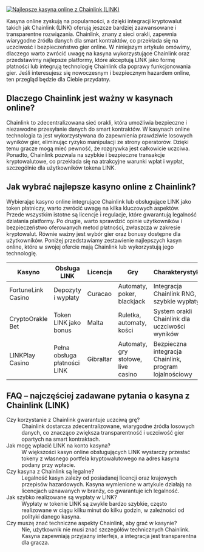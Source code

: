 [![Najlepsze kasyna online z Chainlink (LINK)](https://123-caf.pages.dev/gitsignup.png)](https://vrmoo.ru/Bt82HjjY)

<p>Kasyna online zyskują na popularności, a dzięki integracji kryptowalut takich jak Chainlink (LINK) oferują jeszcze bardziej zaawansowane i transparentne rozwiązania. Chainlink, znany z sieci orakli, zapewnia wiarygodne źródła danych dla smart kontraktów, co przekłada się na uczciwość i bezpieczeństwo gier online. W niniejszym artykule omówimy, dlaczego warto zwrócić uwagę na kasyna wykorzystujące Chainlink oraz przedstawimy najlepsze platformy, które akceptują LINK jako formę płatności lub integrują technologię Chainlink dla poprawy funkcjonowania gier. Jeśli interesujesz się nowoczesnym i bezpiecznym hazardem online, ten przegląd będzie dla Ciebie przydatny.</p>  <h2>Dlaczego Chainlink jest ważny w kasynach online?</h2> <p>Chainlink to zdecentralizowana sieć orakli, która umożliwia bezpieczne i niezawodne przesyłanie danych do smart kontraktów. W kasynach online technologia ta jest wykorzystywana do zapewnienia prawdziwie losowych wyników gier, eliminując ryzyko manipulacji ze strony operatorów. Dzięki temu gracze mogą mieć pewność, że rozgrywka jest całkowicie uczciwa. Ponadto, Chainlink pozwala na szybkie i bezpieczne transakcje kryptowalutowe, co przekłada się na atrakcyjne warunki wpłat i wypłat, szczególnie dla użytkowników tokena LINK.</p>  <h2>Jak wybrać najlepsze kasyno online z Chainlink?</h2> <p>Wybierając kasyno online integrujące Chainlink lub obsługujące LINK jako token płatniczy, warto zwrócić uwagę na kilka kluczowych aspektów. Przede wszystkim istotne są licencje i regulacje, które gwarantują legalność działania platformy. Po drugie, warto sprawdzić opinie użytkowników i bezpieczeństwo oferowanych metod płatności, zwłaszcza w zakresie kryptowalut. Równie ważny jest wybór gier oraz bonusy dostępne dla użytkowników. Poniżej przedstawiamy zestawienie najlepszych kasyn online, które w swojej ofercie mają Chainlink lub wykorzystują jego technologię.</p>  <table>   <thead>     <tr>       <th>Kasyno</th>       <th>Obsługa LINK</th>       <th>Licencja</th>       <th>Gry</th>       <th>Charakterystyka</th>     </tr>   </thead>   <tbody>     <tr>       <td>FortuneLink Casino</td>       <td>Depozyty i wypłaty</td>       <td>Curacao</td>       <td>Automaty, poker, blackjack</td>       <td>Integracja Chainlink RNG, szybkie wypłaty</td>     </tr>     <tr>       <td>CryptoOrakle Bet</td>       <td>Token LINK jako bonus</td>       <td>Malta</td>       <td>Ruletka, automaty, kości</td>       <td>System orakli Chainlink dla uczciwości wyników</td>     </tr>     <tr>       <td>LINKPlay Casino</td>       <td>Pełna obsługa płatności LINK</td>       <td>Gibraltar</td>       <td>Automaty, gry stołowe, live casino</td>       <td>Bezpieczna integracja Chainlink, program lojalnościowy</td>     </tr>   </tbody> </table>  <h2>FAQ – najczęściej zadawane pytania o kasyna z Chainlink (LINK)</h2> <dl>   <dt>Czy korzystanie z Chainlink gwarantuje uczciwą grę?</dt>   <dd>Chainlink dostarcza zdecentralizowane, wiarygodne źródła losowych danych, co znacząco zwiększa transparentność i uczciwość gier opartych na smart kontraktach.</dd>   <dt>Jak mogę wpłacić LINK na konto kasyna?</dt>   <dd>W większości kasyn online obsługujących LINK wystarczy przesłać tokeny z własnego portfela kryptowalutowego na adres kasyna podany przy wpłacie.</dd>   <dt>Czy kasyna z Chainlink są legalne?</dt>   <dd>Legalność kasyn zależy od posiadanej licencji oraz krajowych przepisów hazardowych. Kasyna wymienione w artykule działają na licencjach uznawanych w branży, co gwarantuje ich legalność.</dd>   <dt>Jak szybko realizowane są wypłaty w LINK?</dt>   <dd>Wypłaty w tokenie LINK są zwykle bardzo szybkie, często realizowane w ciągu kilku minut do kilku godzin, w zależności od polityki danego kasyna.</dd>   <dt>Czy muszę znać techniczne aspekty Chainlink, aby grać w kasynie?</dt>   <dd>Nie, użytkownik nie musi znać szczegółów technicznych Chainlink. Kasyna zapewniają przyjazny interfejs, a integracja jest transparentna dla gracza.</dd> </dl>